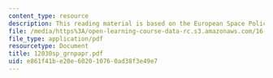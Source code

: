 ```yaml
---
content_type: resource
description: This reading material is based on the European Space Policy.
file: /media/https%3A/open-learning-course-data-rc.s3.amazonaws.com/16-892j-space-system-architecture-and-design-fall-2004/e861f41be20e602010760ad38f3e49e7_12030sp_grnpapr.pdf
file_type: application/pdf
resourcetype: Document
title: 12030sp_grnpapr.pdf
uid: e861f41b-e20e-6020-1076-0ad38f3e49e7
---
```

